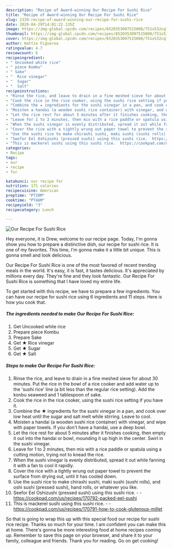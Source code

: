 ```yaml
---
description: "Recipe of Award-winning Our Recipe For Sushi Rice"
title: "Recipe of Award-winning Our Recipe For Sushi Rice"
slug: 2339-recipe-of-award-winning-our-recipe-for-sushi-rice
date: 2020-04-29T14:01:22.135Z
image: https://img-global.cpcdn.com/recipes/6520353097515008/751x532cq70/our-recipe-for-sushi-rice-recipe-main-photo.jpg
thumbnail: https://img-global.cpcdn.com/recipes/6520353097515008/751x532cq70/our-recipe-for-sushi-rice-recipe-main-photo.jpg
cover: https://img-global.cpcdn.com/recipes/6520353097515008/751x532cq70/our-recipe-for-sushi-rice-recipe-main-photo.jpg
author: Hattie Figueroa
ratingvalue: 4.7
reviewcount: 6
recipeingredient:
- " Uncooked white rice"
- " piece Kombu"
- " Sake"
- "  Rice vinegar"
- "  Sugar"
- "  Salt"
recipeinstructions:
- "Rinse the rice, and leave to drain in a fine meshed sieve for about 30 minutes. Put the rice in the bowl of a rice cooker and add water up to the &#39;sushi rice&#39; line (a bit less than the regular rice setting). Add the konbu seaweed and 1 tablespoon of sake."
- "Cook the rice in the rice cooker, using the sushi rice setting if you have it."
- "Combine the ★ ingredients for the sushi vinegar in a pan, and cook over low heat until the sugar and salt melt while stirring. Leave to cool."
- "Moisten a handai (a wooden sushi rice container) with vinegar, and wipe with paper towels. If you don&#39;t have a handai, use a deep bowl."
- "Let the rice rest for about 5 minutes after it finishes cooking, then empty it out into the handai or bowl, mounding it up high in the center. Swirl in the sushi vinegar."
- "Leave for 1 to 2 minutes, then mix with a rice paddle or spatula using a cutting motion, trying not to knead the rice."
- "When the sushi vinegar is evenly distributed, spread it out while fanning it with a fan to cool it rapidly."
- "Cover the rice with a tightly wrung out paper towel to prevent the surface from drying out, until it has cooled down."
- "Use the sushi rice to make chirashi sushi, maki sushi (sushi rolls), and oshi sushi (pressed sushi), hand rolls, or whatever you like."
- "Seefor Eel Oshizushi (pressed sushi) using this sushi rice.  https://cookpad.com/us/recipes/170792-packed-eel-sushi"
- "This is mackerel sushi using this sushi rice.  https://cookpad.com/us/recipes/170791-how-to-cook-glutenous-millet"
categories:
- Recipe
tags:
- our
- recipe
- for

katakunci: our recipe for 
nutrition: 171 calories
recipecuisine: American
preptime: "PT20M"
cooktime: "PT46M"
recipeyield: "3"
recipecategory: Lunch

---
```



![Our Recipe For Sushi Rice](https://img-global.cpcdn.com/recipes/6520353097515008/751x532cq70/our-recipe-for-sushi-rice-recipe-main-photo.jpg)

Hey everyone, it is Drew, welcome to our recipe page. Today, I'm gonna show you how to prepare a distinctive dish, our recipe for sushi rice. It is one of my favorites. This time, I'm gonna make it a little bit unique. This is gonna smell and look delicious.

Our Recipe For Sushi Rice is one of the most favored of recent trending meals in the world. It's easy, it is fast, it tastes delicious. It's appreciated by millions every day. They're fine and they look fantastic. Our Recipe For Sushi Rice is something that I have loved my entire life.




To get started with this recipe, we have to prepare a few ingredients. You can have our recipe for sushi rice using 6 ingredients and 11 steps. Here is how you cook that.

<!--inarticleads1-->

##### The ingredients needed to make Our Recipe For Sushi Rice:

1. Get  Uncooked white rice
1. Prepare  piece Kombu
1. Prepare  Sake
1. Get  ★ Rice vinegar
1. Get  ★ Sugar
1. Get  ★ Salt




<!--inarticleads2-->

##### Steps to make Our Recipe For Sushi Rice:

1. Rinse the rice, and leave to drain in a fine meshed sieve for about 30 minutes. Put the rice in the bowl of a rice cooker and add water up to the &#39;sushi rice&#39; line (a bit less than the regular rice setting). Add the konbu seaweed and 1 tablespoon of sake.
1. Cook the rice in the rice cooker, using the sushi rice setting if you have it.
1. Combine the ★ ingredients for the sushi vinegar in a pan, and cook over low heat until the sugar and salt melt while stirring. Leave to cool.
1. Moisten a handai (a wooden sushi rice container) with vinegar, and wipe with paper towels. If you don&#39;t have a handai, use a deep bowl.
1. Let the rice rest for about 5 minutes after it finishes cooking, then empty it out into the handai or bowl, mounding it up high in the center. Swirl in the sushi vinegar.
1. Leave for 1 to 2 minutes, then mix with a rice paddle or spatula using a cutting motion, trying not to knead the rice.
1. When the sushi vinegar is evenly distributed, spread it out while fanning it with a fan to cool it rapidly.
1. Cover the rice with a tightly wrung out paper towel to prevent the surface from drying out, until it has cooled down.
1. Use the sushi rice to make chirashi sushi, maki sushi (sushi rolls), and oshi sushi (pressed sushi), hand rolls, or whatever you like.
1. Seefor Eel Oshizushi (pressed sushi) using this sushi rice. -  - https://cookpad.com/us/recipes/170792-packed-eel-sushi
1. This is mackerel sushi using this sushi rice. -  - https://cookpad.com/us/recipes/170791-how-to-cook-glutenous-millet




So that is going to wrap this up with this special food our recipe for sushi rice recipe. Thanks so much for your time. I am confident you can make this at home. There's gonna be more interesting food at home recipes coming up. Remember to save this page on your browser, and share it to your family, colleague and friends. Thank you for reading. Go on get cooking!

